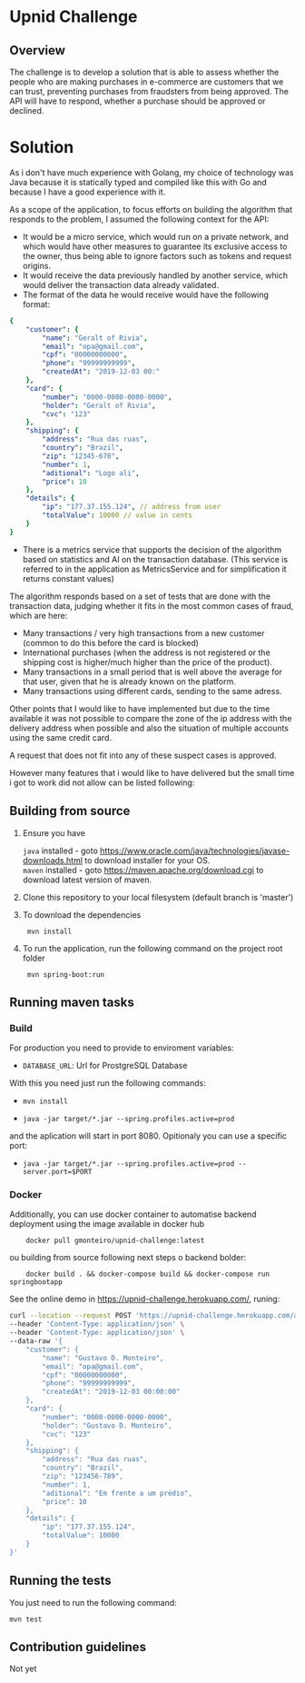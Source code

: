 Upnid Challenge
===========

Overview
--------

The challenge is to develop a solution that is able to assess whether the people who are making purchases in e-commerce are customers that we can trust, preventing purchases from fraudsters from being approved. The API will have to respond, whether a purchase should be approved or declined.


# Solution

As i don't have much experience with Golang, my choice of technology was Java because it is statically typed and compiled like this with Go and because I have a good experience with it.

As a scope of the application, to focus efforts on building the algorithm that responds to the problem, I assumed the following context for the API:

- It would be a micro service, which would run on a private network, and which would have other measures to guarantee its exclusive access to the owner, thus being able to ignore factors such as tokens and request origins.
- It would receive the data previously handled by another service, which would deliver the transaction data already validated.
- The format of the data he would receive would have the following format:

```yaml
{
    "customer": {
        "name": "Geralt of Rivia",
        "email": "opa@gmail.com",
        "cpf": "00000000000",
        "phone": "99999999999",
        "createdAt": "2019-12-03 00:"
    },
    "card": {
        "number": "0000-0000-0000-0000",
        "holder": "Geralt of Rivia",
        "cvc": "123"
    },
    "shipping": {
        "address": "Rua das ruas",
        "country": "Brazil",
        "zip": "12345-678",
        "number": 1,
        "aditional": "Logo ali",
        "price": 10
    },
    "details": {
        "ip": "177.37.155.124", // address from user
        "totalValue": 10000 // value in cents
    }
}
```

- There is a metrics service that supports the decision of the algorithm based on statistics and AI on the transaction database. (This service is referred to in the application as MetricsService and for simplification it returns constant values)

The algorithm responds based on a set of tests that are done with the transaction data, judging whether it fits in the most common cases of fraud, which are here:

- Many transactions / very high transactions from a new customer (common to do this before the card is blocked)
- International purchases (when the address is not registered or the shipping cost is higher/much higher than the price of the product).
- Many transactions in a small period that is well above the average for that user, given that he is already known on the platform.
- Many transactions using different cards, sending to the same adress.

Other points that I would like to have implemented but due to the time available it was not possible to compare the zone of the ip address with the delivery address when possible and also the situation of multiple accounts using the same credit card.

A request that does not fit into any of these suspect cases is approved.

However many features that i would like to have delivered but the small time i got to work did not allow can be listed following:

## Building from source

1. Ensure you have 

   ```java``` installed - goto https://www.oracle.com/java/technologies/javase-downloads.html to download installer for your OS.    
   ```maven``` installed - goto https://maven.apache.org/download.cgi to download latest version of maven.

1. Clone this repository to your local filesystem (default branch is 'master')

1. To download the dependencies
   ```
    mvn install
   ```

1. To run the application, run the following command on the project root folder

   ```
    mvn spring-boot:run
   ```

## Running maven tasks


### Build

For production you need to provide to enviroment variables:

* `DATABASE_URL`: Url for ProstgreSQL Database

With this you need just run the following commands:

* `mvn install`

* `java -jar target/*.jar --spring.profiles.active=prod`

and the aplication will start in port 8080. Opitionaly you can use a specific port:

* `java -jar target/*.jar --spring.profiles.active=prod --server.port=$PORT`

### Docker

Additionally, you can use docker container to automatise backend deployment using the image available in docker hub 

``` 
    docker pull gmonteiro/upnid-challenge:latest
```

ou building from source following next steps o backend bolder:

```
    docker build . && docker-compose build && docker-compose run springbootapp
```


See the online demo in https://upnid-challenge.herokuapp.com/, runing:
```bash
curl --location --request POST 'https://upnid-challenge.herokuapp.com/approval' \
--header 'Content-Type: application/json' \
--header 'Content-Type: application/json' \
--data-raw '{
    "customer": {
        "name": "Gustavo D. Monteiro",
        "email": "opa@gmail.com",
        "cpf": "00000000000",
        "phone": "99999999999",
        "createdAt": "2019-12-03 00:00:00"
    },
    "card": {
        "number": "0000-0000-0000-0000",
        "holder": "Gustavo D. Monteiro",
        "cvc": "123"
    },
    "shipping": {
        "address": "Rua das ruas",
        "country": "Brazil",
        "zip": "123456-789",
        "number": 1,
        "aditional": "Em frente a um prédio",
        "price": 10
    },
    "details": {
		"ip": "177.37.155.124",
        "totalValue": 10000
    }
}'
```

## Running the tests

You just need to run the following command:

`mvn test`


## Contribution guidelines

Not yet